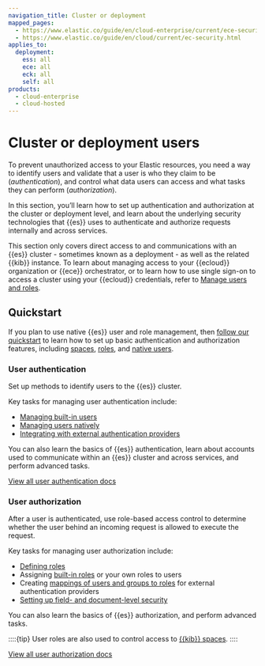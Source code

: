 ```yaml
---
navigation_title: Cluster or deployment
mapped_pages:
  - https://www.elastic.co/guide/en/cloud-enterprise/current/ece-securing-clusters.html
  - https://www.elastic.co/guide/en/cloud/current/ec-security.html
applies_to:
  deployment:
    ess: all
    ece: all
    eck: all
    self: all
products:
  - cloud-enterprise
  - cloud-hosted
---
```


# Cluster or deployment users

To prevent unauthorized access to your Elastic resources, you need a way to identify users and validate that a user is who they claim to be (*authentication*), and control what data users can access and what tasks they can perform (*authorization*).

In this section, you’ll learn how to set up authentication and authorization at the cluster or deployment level, and learn about the underlying security technologies that {{es}} uses to authenticate and authorize requests internally and across services.

This section only covers direct access to and communications with an {{es}} cluster - sometimes known as a deployment - as well as the related {{kib}} instance. To learn about managing access to your {{ecloud}} organization or {{ece}} orchestrator, or to learn how to use single sign-on to access a cluster using your {{ecloud}} credentials, refer to [Manage users and roles](/deploy-manage/users-roles.md).

## Quickstart

If you plan to use native {{es}} user and role management, then [follow our quickstart](/deploy-manage/users-roles/cluster-or-deployment-auth/quickstart.md) to learn how to set up basic authentication and authorization features, including [spaces](/deploy-manage/manage-spaces.md), [roles](/deploy-manage/users-roles/cluster-or-deployment-auth/user-roles.md), and [native users](/deploy-manage/users-roles/cluster-or-deployment-auth/native.md).

### User authentication

Set up methods to identify users to the {{es}} cluster.

Key tasks for managing user authentication include:

* [Managing built-in users](/deploy-manage/users-roles/cluster-or-deployment-auth/built-in-users.md)
* [Managing users natively](/deploy-manage/users-roles/cluster-or-deployment-auth/native.md)
* [Integrating with external authentication providers](/deploy-manage/users-roles/cluster-or-deployment-auth/external-authentication.md)

You can also learn the basics of {{es}} authentication, learn about accounts used to communicate within an {{es}} cluster and across services, and perform advanced tasks.

[View all user authentication docs](/deploy-manage/users-roles/cluster-or-deployment-auth/user-authentication.md)

### User authorization

After a user is authenticated, use role-based access control to determine whether the user behind an incoming request is allowed to execute the request.

Key tasks for managing user authorization include:

* [Defining roles](/deploy-manage/users-roles/cluster-or-deployment-auth/defining-roles.md)
* Assigning [built-in roles](/deploy-manage/users-roles/cluster-or-deployment-auth/built-in-roles.md) or your own roles to users
* Creating [mappings of users and groups to roles](/deploy-manage/users-roles/cluster-or-deployment-auth/mapping-users-groups-to-roles.md) for external authentication providers
* [Setting up field- and document-level security](/deploy-manage/users-roles/cluster-or-deployment-auth/controlling-access-at-document-field-level.md)

You can also learn the basics of {{es}} authorization, and perform advanced tasks.

::::{tip}
User roles are also used to control access to [{{kib}} spaces](/deploy-manage/manage-spaces.md).
::::

[View all user authorization docs](/deploy-manage/users-roles/cluster-or-deployment-auth/user-roles.md)